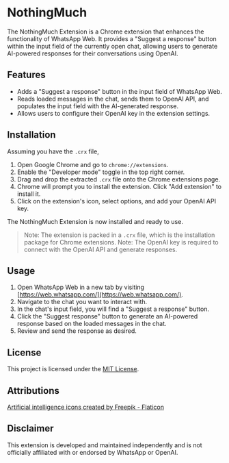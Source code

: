 # NothingMuch

The NothingMuch Extension is a Chrome extension that enhances the functionality of WhatsApp Web. It provides a "Suggest a response" button within the input field of the currently open chat, allowing users to generate AI-powered responses for their conversations using OpenAI.

## Features

- Adds a "Suggest a response" button in the input field of WhatsApp Web.
- Reads loaded messages in the chat, sends them to OpenAI API, and populates the input field with the AI-generated response.
- Allows users to configure their OpenAI key in the extension settings.

## Installation

Assuming you have the `.crx` file,
1. Open Google Chrome and go to `chrome://extensions`.
2. Enable the "Developer mode" toggle in the top right corner.
3. Drag and drop the extracted `.crx` file onto the Chrome extensions page.
4. Chrome will prompt you to install the extension. Click "Add extension" to install it.
5. Click on the extension's icon, select options, and add your OpenAI API key. 

The NothingMuch Extension is now installed and ready to use.

> Note: The extension is packed in a `.crx` file, which is the installation package for Chrome extensions.
> Note: The OpenAI key is required to connect with the OpenAI API and generate responses.

## Usage

1. Open WhatsApp Web in a new tab by visiting [https://web.whatsapp.com/](https://web.whatsapp.com/).
2. Navigate to the chat you want to interact with.
3. In the chat's input field, you will find a "Suggest a response" button.
4. Click the "Suggest response" button to generate an AI-powered response based on the loaded messages in the chat.
5. Review and send the response as desired.


## License

This project is licensed under the [MIT License](LICENSE).

## Attributions

<a href="https://www.flaticon.com/free-icons/artificial-intelligence" title="artificial intelligence icons">Artificial intelligence icons created by Freepik - Flaticon</a>

## Disclaimer

This extension is developed and maintained independently and is not officially affiliated with or endorsed by WhatsApp or OpenAI.
